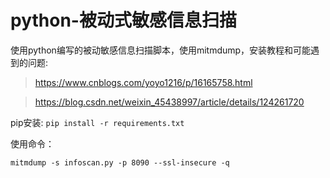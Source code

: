 # python-被动式敏感信息扫描
使用python编写的被动敏感信息扫描脚本，使用mitmdump，安装教程和可能遇到的问题:
> https://www.cnblogs.com/yoyo1216/p/16165758.html

> https://blog.csdn.net/weixin_45438997/article/details/124261720

pip安装:  `pip install -r requirements.txt`

使用命令：

`mitmdump -s infoscan.py -p 8090 --ssl-insecure -q`
